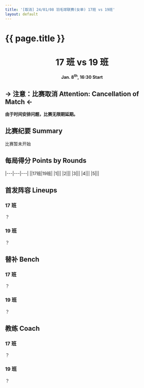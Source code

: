 ```yaml
---
title: '[取消] 24/01/08 羽毛球联赛(女单) 17班 vs 19班'
layout: default
---
```


# {{ page.title }}

<div width="100%" style="text-align:center">
<h1> 17 班 vs 19 班 </h1>
<!--<h1> 17 班 <span style="border: 1px #111111 solid; border-radius:5px; background-color:#f3f3f3; display:inline flex; width:80px; height:100px" hidden><b style="font-size:64px; margin:0px auto; color:#aaaaaa">0</b></span> vs <span style="border: 1px #111111 solid; border-radius:5px; background-color:#f3f3f3; display:inline flex; width:80px; height:100px" hidden><b style="font-size:64px; margin:0px auto">6</b></span> 21 班 </h1>-->
<h4>Jan. 8<sup>th</sup>, 16:30 Start</h4>
</div>

## → 注意：比赛取消 Attention: Cancellation of Match ←

**由于时间安排问题，比赛无限期延期。**

## 比赛纪要 Summary

比赛暂未开始

<!--<i class="fa-solid fa-hourglass-start fa-fw"></i> 0' 比赛开始 \| 17班 0:0 19班

<i class="fa-solid fa-hourglass-end fa-fw"></i> 40' 比赛结束 \| 17班 0:0 19班-->

## 每局得分 Points by Rounds

|---|---|---|
||17班|19班|
|1|||
|2|||
|3|||
|4|||
|5|||

## 首发阵容 Lineups

### 17 班

？

### 19 班

？

## 替补 Bench

### 17 班

？

### 19 班

？

## 教练 Coach

### 17 班

？

### 19 班

？